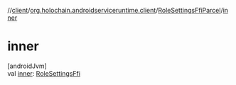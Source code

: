 //[client](../../../index.md)/[org.holochain.androidserviceruntime.client](../index.md)/[RoleSettingsFfiParcel](index.md)/[inner](inner.md)

# inner

[androidJvm]\
val [inner](inner.md): [RoleSettingsFfi](../-role-settings-ffi/index.md)